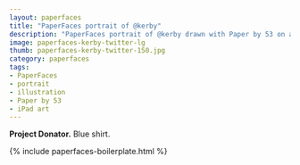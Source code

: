 ```yaml
---
layout: paperfaces
title: "PaperFaces portrait of @kerby"
description: "PaperFaces portrait of @kerby drawn with Paper by 53 on an iPad."
image: paperfaces-kerby-twitter-lg
thumb: paperfaces-kerby-twitter-150.jpg
category: paperfaces
tags: 
- PaperFaces
- portrait
- illustration
- Paper by 53
- iPad art
---
```


**Project Donator.** Blue shirt.

{% include paperfaces-boilerplate.html %}